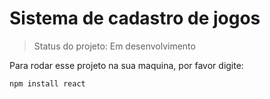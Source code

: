 # Sistema de cadastro de jogos

> Status do projeto: Em desenvolvimento

Para rodar esse projeto na sua maquina, por favor digite: 

```
npm install react 

```
